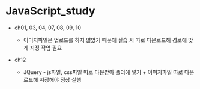 # JavaScript_study

- ch01, 03, 04, 07, 08, 09, 10
  - 이미지파일은 업로드를 하지 않았기 때문에 실습 시 따로 다운로드해 경로에 맞게 지정 작업 필요

- ch12
  - JQuery - js파일, css파일 따로 다운받아 폴더에 넣기 + 이미지파일 따로 다운로드해 저장해야 정상 실행
